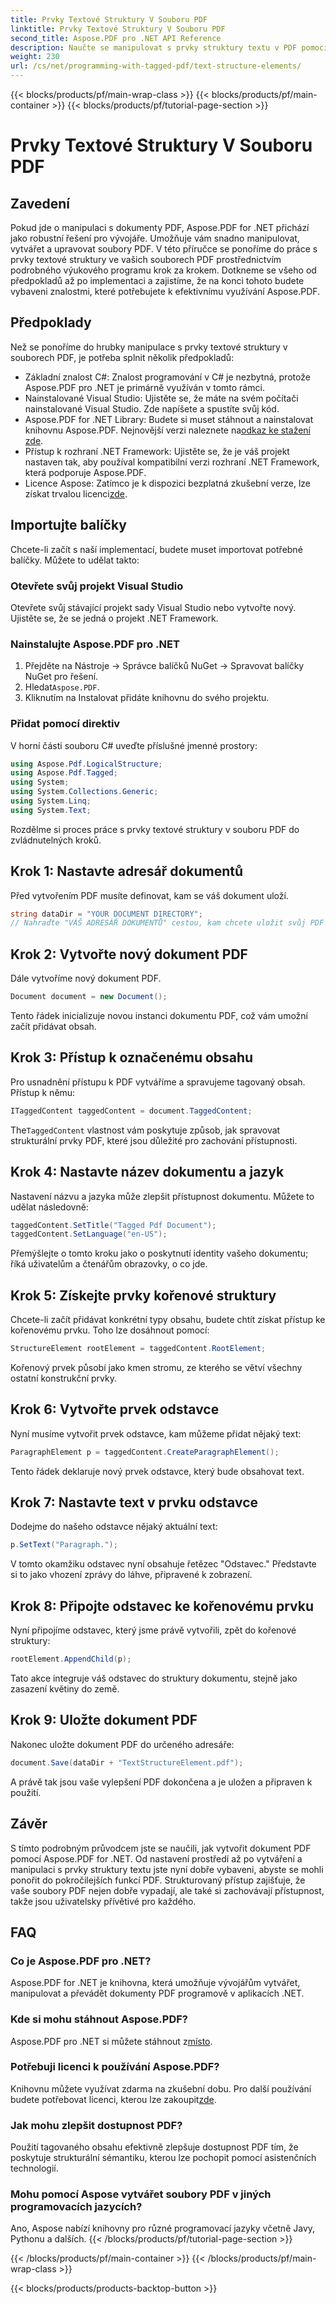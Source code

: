 ```yaml
---
title: Prvky Textové Struktury V Souboru PDF
linktitle: Prvky Textové Struktury V Souboru PDF
second_title: Aspose.PDF pro .NET API Reference
description: Naučte se manipulovat s prvky struktury textu v PDF pomocí Aspose.PDF pro .NET. Tento podrobný průvodce pokrývá vše, co potřebujete k vytváření strukturovaných PDF.
weight: 230
url: /cs/net/programming-with-tagged-pdf/text-structure-elements/
---
```


{{< blocks/products/pf/main-wrap-class >}}
{{< blocks/products/pf/main-container >}}
{{< blocks/products/pf/tutorial-page-section >}}

# Prvky Textové Struktury V Souboru PDF

## Zavedení

Pokud jde o manipulaci s dokumenty PDF, Aspose.PDF for .NET přichází jako robustní řešení pro vývojáře. Umožňuje vám snadno manipulovat, vytvářet a upravovat soubory PDF. V této příručce se ponoříme do práce s prvky textové struktury ve vašich souborech PDF prostřednictvím podrobného výukového programu krok za krokem. Dotkneme se všeho od předpokladů až po implementaci a zajistíme, že na konci tohoto budete vybaveni znalostmi, které potřebujete k efektivnímu využívání Aspose.PDF.

## Předpoklady

Než se ponoříme do hrubky manipulace s prvky textové struktury v souborech PDF, je potřeba splnit několik předpokladů:

- Základní znalost C#: Znalost programování v C# je nezbytná, protože Aspose.PDF pro .NET je primárně využíván v tomto rámci.
- Nainstalované Visual Studio: Ujistěte se, že máte na svém počítači nainstalované Visual Studio. Zde napíšete a spustíte svůj kód.
-  Aspose.PDF for .NET Library: Budete si muset stáhnout a nainstalovat knihovnu Aspose.PDF. Nejnovější verzi naleznete na[odkaz ke stažení zde](https://releases.aspose.com/pdf/net/).
- Přístup k rozhraní .NET Framework: Ujistěte se, že je váš projekt nastaven tak, aby používal kompatibilní verzi rozhraní .NET Framework, která podporuje Aspose.PDF.
-  Licence Aspose: Zatímco je k dispozici bezplatná zkušební verze, lze získat trvalou licenci[zde](https://purchase.aspose.com/buy).

## Importujte balíčky

Chcete-li začít s naší implementací, budete muset importovat potřebné balíčky. Můžete to udělat takto:

### Otevřete svůj projekt Visual Studio
Otevřete svůj stávající projekt sady Visual Studio nebo vytvořte nový. Ujistěte se, že se jedná o projekt .NET Framework.

### Nainstalujte Aspose.PDF pro .NET
1. Přejděte na Nástroje -> Správce balíčků NuGet -> Spravovat balíčky NuGet pro řešení.
2.  Hledat`Aspose.PDF`.
3. Kliknutím na Instalovat přidáte knihovnu do svého projektu.

### Přidat pomocí direktiv
V horní části souboru C# uveďte příslušné jmenné prostory:

```csharp
using Aspose.Pdf.LogicalStructure;
using Aspose.Pdf.Tagged;
using System;
using System.Collections.Generic;
using System.Linq;
using System.Text;
```

Rozdělme si proces práce s prvky textové struktury v souboru PDF do zvládnutelných kroků.

## Krok 1: Nastavte adresář dokumentů

Před vytvořením PDF musíte definovat, kam se váš dokument uloží.

```csharp
string dataDir = "YOUR DOCUMENT DIRECTORY";
// Nahraďte "VÁŠ ADRESÁŘ DOKUMENTŮ" cestou, kam chcete uložit svůj PDF
```

## Krok 2: Vytvořte nový dokument PDF

Dále vytvoříme nový dokument PDF.

```csharp
Document document = new Document();
```

Tento řádek inicializuje novou instanci dokumentu PDF, což vám umožní začít přidávat obsah.

## Krok 3: Přístup k označenému obsahu

Pro usnadnění přístupu k PDF vytváříme a spravujeme tagovaný obsah. Přístup k němu:

```csharp
ITaggedContent taggedContent = document.TaggedContent;
```

 The`TaggedContent` vlastnost vám poskytuje způsob, jak spravovat strukturální prvky PDF, které jsou důležité pro zachování přístupnosti.

## Krok 4: Nastavte název dokumentu a jazyk

Nastavení názvu a jazyka může zlepšit přístupnost dokumentu. Můžete to udělat následovně:

```csharp
taggedContent.SetTitle("Tagged Pdf Document");
taggedContent.SetLanguage("en-US");
```

Přemýšlejte o tomto kroku jako o poskytnutí identity vašeho dokumentu; říká uživatelům a čtenářům obrazovky, o co jde.

## Krok 5: Získejte prvky kořenové struktury

Chcete-li začít přidávat konkrétní typy obsahu, budete chtít získat přístup ke kořenovému prvku. Toho lze dosáhnout pomocí:

```csharp
StructureElement rootElement = taggedContent.RootElement;
```

Kořenový prvek působí jako kmen stromu, ze kterého se větví všechny ostatní konstrukční prvky.

## Krok 6: Vytvořte prvek odstavce

Nyní musíme vytvořit prvek odstavce, kam můžeme přidat nějaký text:

```csharp
ParagraphElement p = taggedContent.CreateParagraphElement();
```

Tento řádek deklaruje nový prvek odstavce, který bude obsahovat text.

## Krok 7: Nastavte text v prvku odstavce

Dodejme do našeho odstavce nějaký aktuální text:

```csharp
p.SetText("Paragraph.");
```

V tomto okamžiku odstavec nyní obsahuje řetězec "Odstavec." Představte si to jako vhození zprávy do láhve, připravené k zobrazení.

## Krok 8: Připojte odstavec ke kořenovému prvku

Nyní připojíme odstavec, který jsme právě vytvořili, zpět do kořenové struktury:

```csharp
rootElement.AppendChild(p);
```

Tato akce integruje váš odstavec do struktury dokumentu, stejně jako zasazení květiny do země.

## Krok 9: Uložte dokument PDF

Nakonec uložte dokument PDF do určeného adresáře:

```csharp
document.Save(dataDir + "TextStructureElement.pdf");
```

A právě tak jsou vaše vylepšení PDF dokončena a je uložen a připraven k použití.

## Závěr

S tímto podrobným průvodcem jste se naučili, jak vytvořit dokument PDF pomocí Aspose.PDF for .NET. Od nastavení prostředí až po vytváření a manipulaci s prvky struktury textu jste nyní dobře vybaveni, abyste se mohli ponořit do pokročilejších funkcí PDF. Strukturovaný přístup zajišťuje, že vaše soubory PDF nejen dobře vypadají, ale také si zachovávají přístupnost, takže jsou uživatelsky přívětivé pro každého. 

## FAQ

### Co je Aspose.PDF pro .NET?  
Aspose.PDF for .NET je knihovna, která umožňuje vývojářům vytvářet, manipulovat a převádět dokumenty PDF programově v aplikacích .NET.

### Kde si mohu stáhnout Aspose.PDF?  
 Aspose.PDF pro .NET si můžete stáhnout z[místo](https://releases.aspose.com/pdf/net/).

### Potřebuji licenci k používání Aspose.PDF?  
Knihovnu můžete využívat zdarma na zkušební dobu. Pro další používání budete potřebovat licenci, kterou lze zakoupit[zde](https://purchase.aspose.com/buy).

### Jak mohu zlepšit dostupnost PDF?  
Použití tagovaného obsahu efektivně zlepšuje dostupnost PDF tím, že poskytuje strukturální sémantiku, kterou lze pochopit pomocí asistenčních technologií.

### Mohu pomocí Aspose vytvářet soubory PDF v jiných programovacích jazycích?  
Ano, Aspose nabízí knihovny pro různé programovací jazyky včetně Javy, Pythonu a dalších.
{{< /blocks/products/pf/tutorial-page-section >}}

{{< /blocks/products/pf/main-container >}}
{{< /blocks/products/pf/main-wrap-class >}}

{{< blocks/products/products-backtop-button >}}
